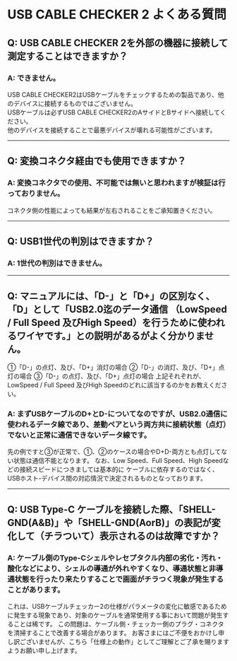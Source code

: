 # USB CABLE CHECKER 2 よくある質問

## Q: USB CABLE CHECKER 2を外部の機器に接続して測定することはできますか？

### A: できません。
USB CABLE CHECKER2はUSBケーブルをチェックするための製品であり、他のデバイスに接続するものではございません。  
USBケーブルは必ずUSB CABLE CHECKER2のAサイドとBサイドへ接続してください。  
他のデバイスを接続することで最悪デバイスが壊れる可能性がございます。  

----

## Q: 変換コネクタ経由でも使用できますか？

### A: 変換コネクタでの使用、不可能では無いと思われますが検証は行っておりません。
コネクタ側の性能によっても結果が左右されることをご承知置きください。

----

## Q: USB1世代の判別はできますか？

### A: 1世代の判別はできません。

----

## Q: マニュアルには、「D-」と「D+」の区別なく、「D」として「USB2.0迄のデータ通信 （LowSpeed / Full Speed 及びHigh Speed）を行うために使われるワイヤです。」との説明があるがよく分かりません。
①「D-」の点灯、及び、「D+」消灯の場合
②「D-」の消灯、及び、「D+」点灯の場合
③「D-」の点灯、及び、「D+」点灯の場合
上記それぞれが、LowSpeed / Full Speed 及びHigh Speedのどれに該当するのかをお教えください。

### A: まずUSBケーブルのD+とD-についてなのですが、USB2.0通信に使われるデータ線であり、差動ペアという両方共に接続状態（点灯）でないと正常に通信できないデータ線です。
先の例ですと③が正常で、①、②のケースの場合やD+D-両方とも点灯してない状態は通信不能となります。
なお、Low Speed、Full Speed、High Speedなどの接続スピードにつきましては基本的に
ケーブルに依存するのではなく、USBホスト-デバイス間の対応情況で決定されるものとなっております。

----

## Q: USB Type-C ケーブルを接続した際、「SHELL-GND(A&B)」や「SHELL-GND(AorB)」の表記が変化して（チラついて）表示されるのは故障ですか？

### A: ケーブル側のType-Cシェルやレセプタクル内部の劣化・汚れ・酸化などにより、シェルの導通が外れやすくなり、導通状態と非導通状態を行ったり来たりすることで画面がチラつく現象が発生することがあります。
これは、USBケーブルチェッカー2の仕様がパラメータの変化に敏感であるために発生する現象であり、対象のケーブルを通常使用する事において問題が発生することは稀です。
この問題は、ケーブル側・チェッカー側のプラグ・コネクタを清掃することで改善する場合があります。
お客さまにはご不便をおかけし申し訳ございませんが、こちら「仕様上の動作」としてご理解とご了承を賜りますようお願い申し上げます。
